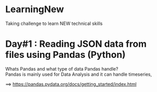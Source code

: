 # LearningNew
Taking challenge to learn NEW technical skills

# Day#1 : Reading JSON data from files using Pandas (Python)

Whats Pandas and what type of data Pandas handle?  
Pandas is mainly used for Data Analysis and it can handle timeseries, 

==> https://pandas.pydata.org/docs/getting_started/index.html

